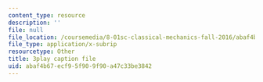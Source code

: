 ```yaml
---
content_type: resource
description: ''
file: null
file_location: /coursemedia/8-01sc-classical-mechanics-fall-2016/abaf4b67ecf95f909f90a47c33be3842_0mGd0JUmgm8.vtt
file_type: application/x-subrip
resourcetype: Other
title: 3play caption file
uid: abaf4b67-ecf9-5f90-9f90-a47c33be3842
---
```

